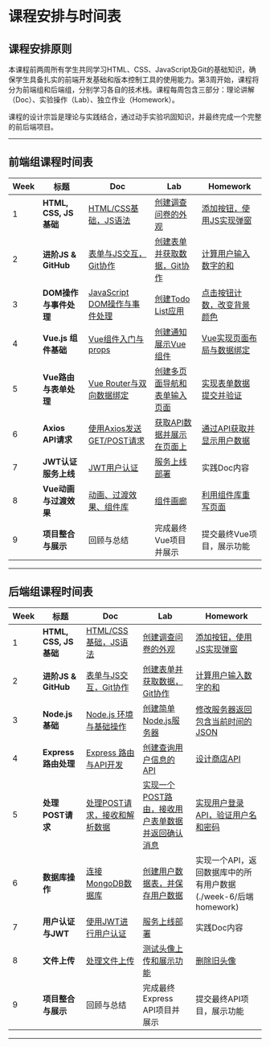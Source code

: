 # 课程安排与时间表

## 课程安排原则
本课程前两周所有学生共同学习HTML、CSS、JavaScript及Git的基础知识，确保学生具备扎实的前端开发基础和版本控制工具的使用能力。第3周开始，课程将分为前端组和后端组，分别学习各自的技术栈。课程每周包含三部分：理论讲解（Doc）、实验操作（Lab）、独立作业（Homework）。

课程的设计宗旨是理论与实践结合，通过动手实验巩固知识，并最终完成一个完整的前后端项目。

---

## 前端组课程时间表

| Week | 标题                   | Doc                                     | Lab                             | Homework                              |
|------|----------------------|-----------------------------------------|---------------------------------|---------------------------------------|
| 1    | **HTML, CSS, JS 基础** | [HTML/CSS基础，JS语法](./week-1/doc)         | [创建调查问卷的外观](./week-1/lab)       | [添加按钮，使用JS实现弹窗](./week-1/homework)    |
| 2    | **进阶JS & GitHub**    | [表单与JS交互，Git协作](./week-2/doc)           | [创建表单并获取数据，Git协作](./week-2/lab) | [计算用户输入数字的和](./week-2/homework)       |
| 3    | **DOM操作与事件处理**       | [JavaScript DOM操作与事件处理](./week-3/前端doc) | [创建Todo List应用](./week-3/前端lab) | [点击按钮计数，改变背景颜色](./week-3/前端homework)  |
| 4    | **Vue.js 组件基础**      | [Vue组件入门与props](./week-4/前端doc)         | [创建通知展示Vue组件](./week-4/前端lab)   | [Vue实现页面布局与数据绑定](./week-4/前端homework) |
| 5    | **Vue路由与表单处理**       | [Vue Router与双向数据绑定](./week-5/前端doc)     | [创建多页面导航和表单输入页面](./week-5/前端lab)                  | [实现表单数据提交并验证](./week-5/前端homework)                           |
| 6    | **Axios API请求**      | [使用Axios发送GET/POST请求](./week-6/前端doc)                     | [获取API数据并展示在页面上](./week-6/前端lab)                  | [通过API获取并显示用户数据](./week-6/前端homework)                        |
| 7    | **JWT认证 服务上线**         | [JWT用户认证](./week-7/doc)                          | [服务上线部署](./week-7/lab)                  |            实践Doc内容            |
| 8    | **Vue动画与过渡效果**       |[动画、过渡效果、组件库](./week-8/前端)                           | [组件画廊](./week-8/前端)                        | [利用组件库重写页面](./week-8/前端)                         |
| 9   | **项目整合与展示**          | 回顾与总结                                   | 完成最终Vue项目并展示                    | 提交最终Vue项目，展示功能                        |

---

## 后端组课程时间表

| Week | 标题                   | Doc                                | Lab                              | Homework                                  |
|------|----------------------|------------------------------------|----------------------------------|-------------------------------------------|
| 1    | **HTML, CSS, JS 基础** | [HTML/CSS基础，JS语法](./week-1/doc)    | [创建调查问卷的外观](./week-1/lab)        | [添加按钮，使用JS实现弹窗](./week-1/homework)        |
| 2    | **进阶JS & GitHub**    | [表单与JS交互，Git协作](./week-2/doc)      | [创建表单并获取数据，Git协作](./week-2/lab)  | [计算用户输入数字的和](./week-2/homework)           |
| 3    | **Node.js 基础**       | [Node.js 环境与基础操作](./week-3/后端doc)  | [创建简单Node.js服务器](./week-3/后端lab) | [修改服务器返回包含当前时间的JSON](./week-3/后端homework) |
| 4    | **Express 路由处理**     | [Express 路由与API开发](./week-4/后端doc) | [创建查询用户信息的API](./week-4/后端lab)   | [设计商店API](./week-4/后端homework)            |
| 5    | **处理POST请求**         | [处理POST请求，接收和解析数据](./week-5/后端doc) | [实现一个POST路由，接收用户表单数据并返回确认消息](./week-5/后端lab)       | [实现用户登录API，验证用户名和密码](./week-5/后端homework)                        |
| 6    | **数据库操作**            | [连接MongoDB数据库](./week-6/后端doc)                 | [创建用户数据表，并保存用户数据](./week-6/后端lab)                  | 实现一个API，返回数据库中的所有用户数据(./week-6/后端homework)                     |
| 7    | **用户认证与JWT**         | [使用JWT进行用户认证](./week-7/doc)                        | [服务上线部署](./week-7/lab)                   |            实践Doc内容                                   |
| 8    | **文件上传**             | [处理文件上传](./week-8/后端)                             | [测试头像上传和展示功能](./week-8/后端)              | [删除旧头像](./week-8/后端)                          |
| 9   | **项目整合与展示**          | 回顾与总结                              | 完成最终Express API项目并展示             | 提交最终API项目，展示功能                            |

---


